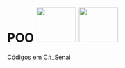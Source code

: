 # POO <img src="https://cdn.jsdelivr.net/gh/devicons/devicon/icons/windows8/windows8-original.svg" height="80" width="90">    <img src="https://cdn.jsdelivr.net/gh/devicons/devicon/icons/csharp/csharp-plain.svg" height="80" width="90"/>
                                
Códigos em C#_Senai
